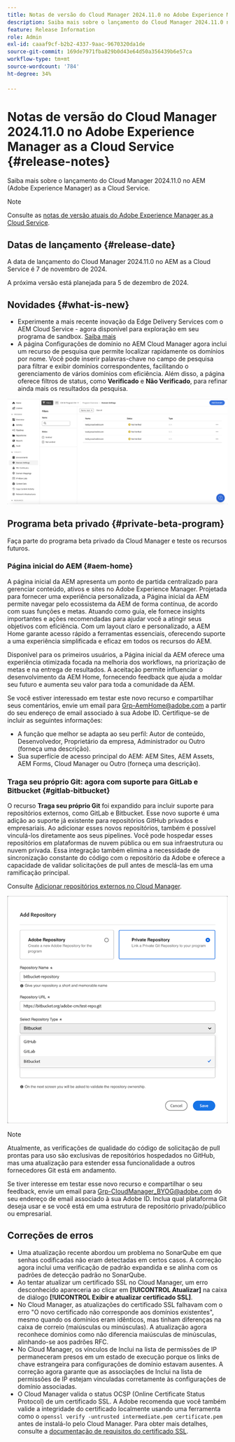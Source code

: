 ```yaml
---
title: Notas de versão do Cloud Manager 2024.11.0 no Adobe Experience Manager as a Cloud Service
description: Saiba mais sobre o lançamento do Cloud Manager 2024.11.0 no AEM as a Cloud Service.
feature: Release Information
role: Admin
exl-id: caaaf9cf-b2b2-4337-9aac-9670320da1de
source-git-commit: 169de7971fba829b0d43e64d50a356439b6e57ca
workflow-type: tm+mt
source-wordcount: '784'
ht-degree: 34%

---
```


# Notas de versão do Cloud Manager 2024.11.0 no Adobe Experience Manager as a Cloud Service {#release-notes}

Saiba mais sobre o lançamento do Cloud Manager 2024.11.0 no AEM (Adobe Experience Manager) as a Cloud Service.

>[!NOTE]
>
>Consulte as [notas de versão atuais do Adobe Experience Manager as a Cloud Service](/help/release-notes/release-notes-cloud/release-notes-current.md).

## Datas de lançamento {#release-date}

A data de lançamento do Cloud Manager 2024.11.0 no AEM as a Cloud Service é 7 de novembro de 2024.

A próxima versão está planejada para 5 de dezembro de 2024.

## Novidades {#what-is-new}

* Experimente a mais recente inovação da Edge Delivery Services com o AEM Cloud Service - agora disponível para exploração em seu programa de sandbox. [Saiba mais](/help/implementing/cloud-manager/getting-access-to-aem-in-cloud/introduction-sandbox-programs.md#auto-creation) <!-- (CMGR-62319) -->
* A página Configurações de domínio no AEM Cloud Manager agora inclui um recurso de pesquisa que permite localizar rapidamente os domínios por nome. Você pode inserir palavras-chave no campo de pesquisa para filtrar e exibir domínios correspondentes, facilitando o gerenciamento de vários domínios com eficiência. Além disso, a página oferece filtros de status, como **Verificado** e **Não Verificado**, para refinar ainda mais os resultados da pesquisa. <!-- (CMGR-62615) -->

![Campo de pesquisa nas Configurações de Domínio](/help/implementing/cloud-manager/assets/domain-settings-search.png)

## Programa beta privado {#private-beta-program}

Faça parte do programa beta privado da Cloud Manager e teste os recursos futuros.

### Página inicial do AEM {#aem-home}

A página inicial da AEM apresenta um ponto de partida centralizado para gerenciar conteúdo, ativos e sites no Adobe Experience Manager. Projetada para fornecer uma experiência personalizada, a Página inicial da AEM permite navegar pelo ecossistema da AEM de forma contínua, de acordo com suas funções e metas. Atuando como guia, ele fornece insights importantes e ações recomendadas para ajudar você a atingir seus objetivos com eficiência. Com um layout claro e personalizado, a AEM Home garante acesso rápido a ferramentas essenciais, oferecendo suporte a uma experiência simplificada e eficaz em todos os recursos do AEM.

Disponível para os primeiros usuários, a Página inicial da AEM oferece uma experiência otimizada focada na melhoria dos workflows, na priorização de metas e na entrega de resultados. A aceitação permite influenciar o desenvolvimento da AEM Home, fornecendo feedback que ajuda a moldar seu futuro e aumenta seu valor para toda a comunidade da AEM.

Se você estiver interessado em testar este novo recurso e compartilhar seus comentários, envie um email para [Grp-AemHome@adobe.com](mailto:Grp-AemHome@adobe.com) a partir do seu endereço de email associado à sua Adobe ID. Certifique-se de incluir as seguintes informações:

* A função que melhor se adapta ao seu perfil: Autor de conteúdo, Desenvolvedor, Proprietário da empresa, Administrador ou Outro (forneça uma descrição).
* Sua superfície de acesso principal do AEM: AEM Sites, AEM Assets, AEM Forms, Cloud Manager ou Outro (forneça uma descrição).

### Traga seu próprio Git: agora com suporte para GitLab e Bitbucket {#gitlab-bitbucket}

<!-- BOTH CS & AMS -->

O recurso **Traga seu próprio Git** foi expandido para incluir suporte para repositórios externos, como GitLab e Bitbucket. Esse novo suporte é uma adição ao suporte já existente para repositórios GitHub privados e empresariais. Ao adicionar esses novos repositórios, também é possível vinculá-los diretamente aos seus pipelines. Você pode hospedar esses repositórios em plataformas de nuvem pública ou em sua infraestrutura ou nuvem privada. Essa integração também elimina a necessidade de sincronização constante do código com o repositório da Adobe e oferece a capacidade de validar solicitações de pull antes de mesclá-las em uma ramificação principal.

Consulte [Adicionar repositórios externos no Cloud Manager](/help/implementing/cloud-manager/managing-code/external-repositories.md).

![Caixa de diálogo Adicionar repositório](/help/implementing/cloud-manager/release-notes/assets/repositories-add-release-notes.png)

>[!NOTE]
>
>Atualmente, as verificações de qualidade do código de solicitação de pull prontas para uso são exclusivas de repositórios hospedados no GitHub, mas uma atualização para estender essa funcionalidade a outros fornecedores Git está em andamento.

Se tiver interesse em testar esse novo recurso e compartilhar o seu feedback, envie um email para [Grp-CloudManager_BYOG@adobe.com](mailto:Grp-CloudManager_BYOG@adobe.com) do seu endereço de email associado à sua Adobe ID. Inclua qual plataforma Git deseja usar e se você está em uma estrutura de repositório privado/público ou empresarial.


## Correções de erros

* Uma atualização recente abordou um problema no SonarQube em que senhas codificadas não eram detectadas em certos casos. A correção agora inclui uma verificação de padrão expandida e se alinha com os padrões de detecção padrão no SonarQube. <!-- CMGR-62682 -->
* Ao tentar atualizar um certificado SSL no Cloud Manager, um erro desconhecido apareceria ao clicar em **[!UICONTROL Atualizar]** na caixa de diálogo **[!UICONTROL Exibir e atualizar certificado SSL]**. <!-- CMGR-62848 -->
* No Cloud Manager, as atualizações do certificado SSL falhavam com o erro &quot;O novo certificado não corresponde aos domínios existentes&quot;, mesmo quando os domínios eram idênticos, mas tinham diferenças na caixa de correio (maiúsculas ou minúsculas). A atualização agora reconhece domínios como não diferencia maiúsculas de minúsculas, alinhando-se aos padrões RFC. <!-- CMGR-62844 -->
* No Cloud Manager, os vínculos de Inclui na lista de permissões de IP permaneceram presos em um estado de execução porque os links de chave estrangeira para configurações de domínio estavam ausentes. A correção agora garante que as associações de Inclui na lista de permissões de IP estejam vinculadas corretamente às configurações de domínio associadas. <!-- CMGR-62838 -->
* O Cloud Manager valida o status OCSP (Online Certificate Status Protocol) de um certificado SSL. A Adobe recomenda que você também valide a integridade do certificado localmente usando uma ferramenta como o `openssl verify -untrusted intermediate.pem certificate.pem` antes de instalá-lo pelo Cloud Manager. Para obter mais detalhes, consulte a [documentação de requisitos do certificado SSL](https://experienceleague.adobe.com/pt-br/docs/experience-manager-cloud-service/content/implementing/using-cloud-manager/manage-ssl-certificates/introduction-to-ssl-certificates#requirements). <!-- CMGR-62341  -->



<!-- ## Known issues {#known-issues} -->

